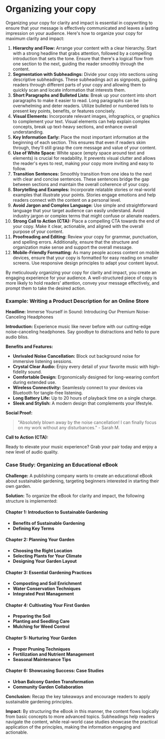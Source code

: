 # Organizing your copy

Organizing your copy for clarity and impact is essential in copywriting to ensure that your message is effectively communicated and leaves a lasting impression on your audience. Here's how to organize your copy for maximum clarity and impact:

1. **Hierarchy and Flow:** Arrange your content with a clear hierarchy. Start with a strong headline that grabs attention, followed by a compelling introduction that sets the tone. Ensure that there's a logical flow from one section to the next, guiding the reader smoothly through the content.
2. **Segmentation with Subheadings:** Divide your copy into sections using descriptive subheadings. These subheadings act as signposts, guiding readers through different parts of your copy and allowing them to quickly scan and locate information that interests them.
3. **Short Paragraphs and Bulleted Lists:** Break up your content into short paragraphs to make it easier to read. Long paragraphs can be overwhelming and deter readers. Utilize bulleted or numbered lists to present key points, benefits, or features concisely.
4. **Visual Elements:** Incorporate relevant images, infographics, or graphics to complement your text. Visual elements can help explain complex concepts, break up text-heavy sections, and enhance overall understanding.
5. **Key Information Early:** Place the most important information at the beginning of each section. This ensures that even if readers skim through, they'll still grasp the core message and value of your content.
6. **Use of White Space:** White space (empty space around text and elements) is crucial for readability. It prevents visual clutter and allows the reader's eyes to rest, making your copy more inviting and easy to follow.
7. **Transition Sentences:** Smoothly transition from one idea to the next with clear and concise sentences. These sentences bridge the gap between sections and maintain the overall coherence of your copy.
8. **Storytelling and Examples:** Incorporate relatable stories or real-world examples that illustrate your points. Stories engage emotions and help readers connect with the content on a personal level.
9. **Avoid Jargon and Complex Language:** Use simple and straightforward language that your target audience can easily understand. Avoid industry jargon or complex terms that might confuse or alienate readers.
10. **Strong Call to Action (CTA):** Place a compelling CTA towards the end of your copy. Make it clear, actionable, and aligned with the overall purpose of your content.
11. **Proofreading and Editing:** Review your copy for grammar, punctuation, and spelling errors. Additionally, ensure that the structure and organization make sense and support the overall message.
12. **Mobile-Friendly Formatting:** As many people access content on mobile devices, ensure that your copy is formatted for easy reading on smaller screens. Use responsive design principles to adapt your content layout.

By meticulously organizing your copy for clarity and impact, you create an engaging experience for your audience. A well-structured piece of copy is more likely to hold readers' attention, convey your message effectively, and prompt them to take the desired action.

### Example: Writing a Product Description for an Online Store

**Headline:** Immerse Yourself in Sound: Introducing Our Premium Noise-Canceling Headphones

**Introduction:** Experience music like never before with our cutting-edge noise-canceling headphones. Say goodbye to distractions and hello to pure audio bliss.

**Benefits and Features:**

* **Unrivaled Noise Cancellation:** Block out background noise for immersive listening sessions.
* **Crystal Clear Audio:** Enjoy every detail of your favorite music with high-fidelity sound.
* **Comfortable Design:** Ergonomically designed for long-wearing comfort during extended use.
* **Wireless Connectivity:** Seamlessly connect to your devices via Bluetooth for tangle-free listening.
* **Long Battery Life:** Up to 20 hours of playback time on a single charge.
* **Sleek and Stylish:** A modern design that complements your lifestyle.

**Social Proof:**

> "Absolutely blown away by the noise cancellation! I can finally focus on my work without any disturbances." - Sarah M.

**Call to Action (CTA):**

Ready to elevate your music experience? Grab your pair today and enjoy a new level of audio quality.

### Case Study: Organizing an Educational eBook

**Challenge:** A publishing company wants to create an educational eBook about sustainable gardening, targeting beginners interested in starting their own garden.

**Solution:** To organize the eBook for clarity and impact, the following structure is implemented:

#### Chapter 1: Introduction to Sustainable Gardening

* **Benefits of Sustainable Gardening**
* **Defining Key Terms**

#### Chapter 2: Planning Your Garden

* **Choosing the Right Location**
* **Selecting Plants for Your Climate**
* **Designing Your Garden Layout**

#### Chapter 3: Essential Gardening Practices

* **Composting and Soil Enrichment**
* **Water Conservation Techniques**
* **Integrated Pest Management**

#### Chapter 4: Cultivating Your First Garden

* **Preparing the Soil**
* **Planting and Seedling Care**
* **Mulching for Weed Control**

#### Chapter 5: Nurturing Your Garden

* **Proper Pruning Techniques**
* **Fertilization and Nutrient Management**
* **Seasonal Maintenance Tips**

#### Chapter 6: Showcasing Success: Case Studies

* **Urban Balcony Garden Transformation**
* **Community Garden Collaboration**

**Conclusion:** Recap the key takeaways and encourage readers to apply sustainable gardening principles.

**Impact:** By structuring the eBook in this manner, the content flows logically from basic concepts to more advanced topics. Subheadings help readers navigate the content, while real-world case studies showcase the practical application of the principles, making the information engaging and actionable.
